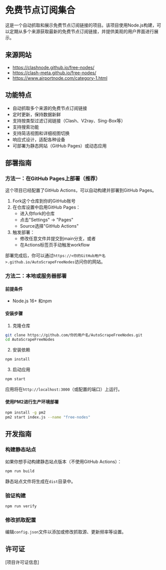 # 免费节点订阅集合

这是一个自动抓取和展示免费节点订阅链接的项目。该项目使用Node.js构建，可以定期从多个来源获取最新的免费节点订阅链接，并提供美观的用户界面进行展示。

## 来源网站

- https://clashnode.github.io/free-nodes/
- https://clash-meta.github.io/free-nodes/
- https://www.airportnode.com/category-1.html

## 功能特点

- 自动抓取多个来源的免费节点订阅链接
- 定时更新，保持数据新鲜
- 支持按类型过滤订阅链接（Clash、V2ray、Sing-Box等）
- 支持搜索功能
- 支持简洁视图和详细视图切换
- 响应式设计，适配各种设备
- 可部署为静态网站（GitHub Pages）或动态应用

## 部署指南

### 方法一：在GitHub Pages上部署（推荐）

这个项目已经配置了GitHub Actions，可以自动构建并部署到GitHub Pages。

1. Fork这个仓库到你的GitHub账号
2. 在仓库设置中启用GitHub Pages：
   - 进入你fork的仓库
   - 点击"Settings" -> "Pages"
   - Source选择"GitHub Actions"
3. 触发部署：
   - 修改任意文件并提交到main分支，或者
   - 在Actions标签页手动触发workflow

部署完成后，你可以通过`https://<你的GitHub用户名>.github.io/AutoScrapeFreeNodes`访问你的网站。

### 方法二：本地或服务器部署

#### 前提条件
- Node.js 16+ 和npm

#### 安装步骤

1. 克隆仓库
```bash
git clone https://github.com/你的用户名/AutoScrapeFreeNodes.git
cd AutoScrapeFreeNodes
```

2. 安装依赖
```bash
npm install
```

3. 启动应用
```bash
npm start
```

应用将在`http://localhost:3000`（或配置的端口）上运行。

#### 使用PM2进行生产环境部署

```bash
npm install -g pm2
pm2 start index.js --name "free-nodes"
```

## 开发指南

### 构建静态站点

如果你想手动构建静态站点版本（不使用GitHub Actions）：

```bash
npm run build
```

静态站点文件将生成在`dist`目录中。

### 验证构建

```bash
npm run verify
```

### 修改抓取配置

编辑`config.json`文件以添加或修改抓取源、更新频率等设置。

## 许可证

[项目许可证信息]